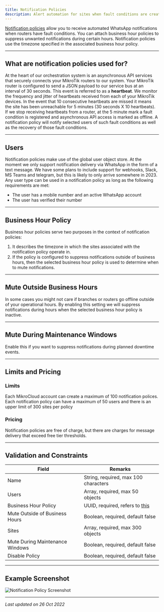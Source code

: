 ```yaml
---
title: Notification Policies
description: Alert automation for sites when fault conditions are created and updated.
---
```


[Notification policies](https://app.mikrocloud.com/policies/notifiable) allow you to receive automated WhatsApp notifications when routers have fault conditions. You can attach business hour policies to suppress unwanted notifications during certain hours. Notification policies use the timezone specified in the associated business hour policy.

---

## What are notification policies used for?

At the heart of our orchestration system is an asynchronous API services that securely connects your MikroTik routers to our system. Your MikroTik router is configured to send a JSON payload to our service bus at an interval of 30 seconds. This event is referred to as a **heartbeat**. We monitor the frequency and jitter of heartbeats received from each of your MikroTik devices. In the event that 10 consecutive heartbeats are missed it means the site has been unreachable for 5 minutes (30 seconds X 10 heartbeats). If we stop receiving heartbeats from a router, at the 5 minute mark a fault condition is registered and asynchronous API access is marked as offline. A notification policy will notify selected users of such fault conditions as well as the recovery of those fault conditions.

---

## Users

Notification policies make use of the global user object store. At the moment we only support notification delivery via WhatsApp in the form of a text message. We have some plans to include support for webhooks, Slack, MS Teams and telegram, but this is likely to only arrive somewhere in 2023. Any user type can be used in a notification policy as long as the following requirements are met:

- The user has a mobile number and an active WhatsApp account
- The user has verified their number

---

## Business Hour Policy

Business hour policies serve two purposes in the context of notification policies:

1. It describes the timezone in which the sites associated with the notification policy operate in.
2. If the policy is configured to suppress notifications outside of business hours, then the selected business hour policy is used to determine when to mute notifications.

---

## Mute Outside Business Hours

In some cases you might not care if branches or routers go offline outside of your operational hours. By enabling this setting we will suppress notifications during hours when the selected business hour policy is inactive.

---

## Mute During Maintenance Windows

Enable this if you want to suppress notifications during planned downtime events.

---

## Limits and Pricing

### Limits

Each MikroCloud account can create a maximum of 100 notification polices.
Each notification policy can have a maximum of 50 users and there is an upper limit of 300 sites per policy

### Pricing

Notification policies are free of charge, but there are charges for message delivery that exceed free tier thresholds.

---

## Validation and Constraints

| Field                           | Remarks                                                            |
| ------------------------------- | ------------------------------------------------------------------ |
| Name                            | String, required, max 100 characters                               |
| Users                           | Array, required, max 50 objects                                    |
| Business Hour Policy            | UUID, required, refers to [this](/policies/business-hour-policies) |
| Mute Outside of Business Hours  | Boolean, required, default false                                   |
| Sites                           | Array, required, max 300 objects                                   |
| Mute During Maintenance Windows | Boolean, required, default false                                   |
| Disable Policy                  | Boolean, required, default false                                   |

---

## Example Screenshot

![Notification Policy Screenshot](https://cdn.mikrocloud.com/documentation-assets/notification-policy.png)

---

_Last updated on 26 Oct 2022_
